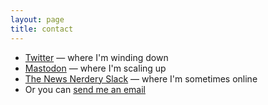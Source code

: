 ```yaml
---
layout: page
title: contact
---
```


* [Twitter](https://twitter.com/sarambsimon) — where I'm winding down
* [Mastodon](https://mastodon.social/@sarambsimon) — where I'm scaling up
* [The News Nerdery Slack](https://newsnerdery.org) — where I'm sometimes online
* Or you can [send me an email](mailto:smbsimon@gmail.com)
